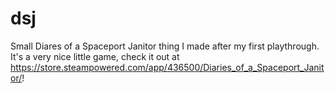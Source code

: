 # dsj
Small Diares of a Spaceport Janitor thing I made after my first playthrough. It's a very nice little game, check it out at https://store.steampowered.com/app/436500/Diaries_of_a_Spaceport_Janitor/!
